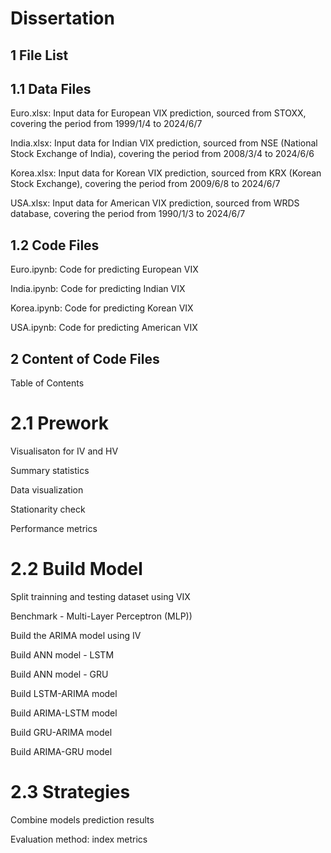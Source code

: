 # Dissertation
## 1 File List

## 1.1 Data Files
Euro.xlsx: Input data for European VIX prediction, sourced from STOXX, covering the period from 1999/1/4 to 2024/6/7
 
India.xlsx: Input data for Indian VIX prediction, sourced from NSE (National Stock Exchange of India), covering the period from 2008/3/4 to 2024/6/6
 
Korea.xlsx: Input data for Korean VIX prediction, sourced from KRX (Korean Stock Exchange), covering the period from 2009/6/8 to 2024/6/7

USA.xlsx: Input data for American VIX prediction, sourced from WRDS database, covering the period from 1990/1/3 to 2024/6/7


## 1.2 Code Files
Euro.ipynb: Code for predicting European VIX

India.ipynb: Code for predicting Indian VIX

Korea.ipynb: Code for predicting Korean VIX

USA.ipynb: Code for predicting American VIX


## 2 Content of Code Files
Table of Contents
# 2.1 Prework

Visualisaton for IV and HV

Summary statistics 

Data visualization

Stationarity check

Performance metrics

# 2.2 Build Model

Split trainning and testing dataset using VIX

Benchmark - Multi-Layer Perceptron (MLP))

Build the ARIMA model using IV

Build ANN model - LSTM

Build ANN model - GRU

Build LSTM-ARIMA model

Build ARIMA-LSTM model

Build GRU-ARIMA model

Build ARIMA-GRU model

# 2.3 Strategies

Combine models prediction results

Evaluation method: index metrics
